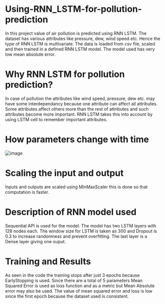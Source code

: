 # Using-RNN_LSTM-for-pollution-prediction
In this project value of air pollution is predicted using  RNN LSTM. The dataset has various attributes like pressure, dew, wind speed etc. Hence the type of RNN LSTM is multivariate. The data is loaded from csv file, scaled and then trained in a defined RNN LSTM model.  The model used has very low mean absolute error.

# Why RNN LSTM for pollution prediction?
In case of pollution the attributes like wind speed, pressure, dew etc. may have some interdependancy because one attribute can affect all attributes. Some attributes affect others more than the rest of attributes and such attributes become more important. RNN LSTM takes this into account by using LSTM cell to remember important attributes.

# How parameters change with time
![image](https://github.com/DevShah011/Using-RNN_LSTM-for-pollution-prediction/assets/115929900/eae9a493-9e15-4e1a-ad3b-1f1e549fce14)

# Scaling the input and output 
Inputs and outputs are scaled using MinMaxScaler this is done so that computation is faster.

# Description of RNN model used
Sequential API is used for the model. The model has two LSTM layers with 128 nodes each. The window size for LSTM is taken as 300 and Dropout is 0.3 to increase randomness and prevent overfitting. The last layer is a Dense layer giving one ouput. 

# Training and Results 
As seen in the code the training stops after just 3 epochs because EarlyStopping is used. Since there are a total of 5 parameters Mean Squared Error is used as loss function and as a metric but Mean Absolute error may also be used. The value of mean squared error and loss is low since the first epoch because the dataset used is consistent.
